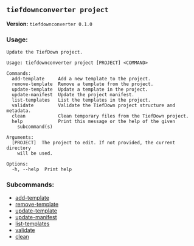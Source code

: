 ## `tiefdownconverter project`

**Version:** `tiefdownconverter 0.1.0`

### Usage:
```
Update the TiefDown project.

Usage: tiefdownconverter project [PROJECT] <COMMAND>

Commands:
  add-template     Add a new template to the project.
  remove-template  Remove a template from the project.
  update-template  Update a template in the project.
  update-manifest  Update the project manifest.
  list-templates   List the templates in the project.
  validate         Validate the TiefDown project structure and metadata.
  clean            Clean temporary files from the TiefDown project.
  help             Print this message or the help of the given
    subcommand(s)

Arguments:
  [PROJECT]  The project to edit. If not provided, the current directory
    will be used.

Options:
  -h, --help  Print help
```

### Subcommands:
- [add-template](./Chapter-5---project-add-template.md)
- [remove-template](./Chapter-5---project-remove-template.md)
- [update-template](./Chapter-5---project-update-template.md)
- [update-manifest](./Chapter-5---project-update-manifest.md)
- [list-templates](./Chapter-5---project-list-templates.md)
- [validate](./Chapter-5---project-validate.md)
- [clean](./Chapter-5---project-clean.md)

